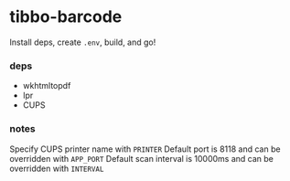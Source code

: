 # tibbo-barcode

Install deps, create `.env`, build, and go!

### deps
* wkhtmltopdf
* lpr
* CUPS

### notes
Specify CUPS printer name with `PRINTER`
Default port is 8118 and can be overridden with `APP_PORT`
Default scan interval is 10000ms and can be overridden with `INTERVAL`

